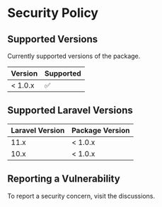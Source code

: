 # Security Policy

## Supported Versions

Currently supported versions of the package.

| Version | Supported          |
| ------- | ------------------ |
| < 1.0.x | :white_check_mark: |

## Supported Laravel Versions

| Laravel Version | Package Version | 
| --------------- | --------------- |
| 11.x            | < 1.0.x         |
| 10.x            | < 1.0.x         |

## Reporting a Vulnerability

To report a security concern, visit the discussions.
